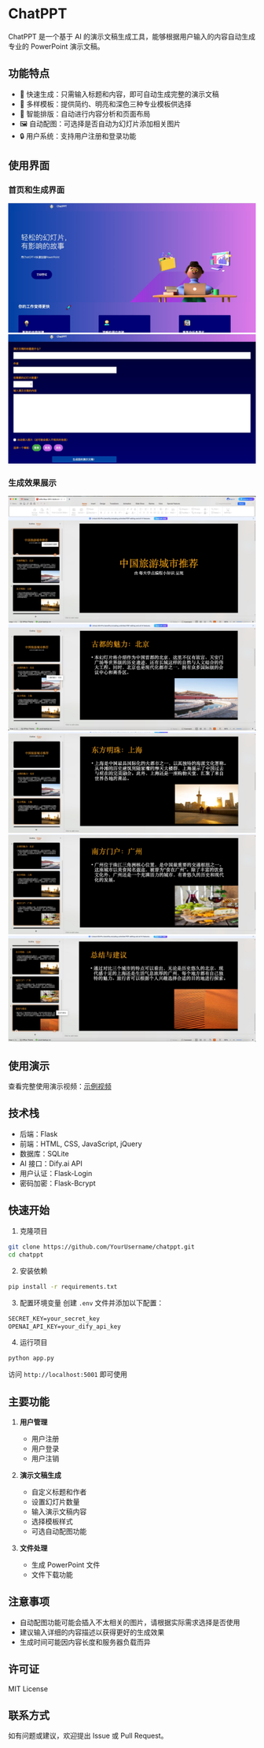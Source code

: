 # ChatPPT

ChatPPT 是一个基于 AI 的演示文稿生成工具，能够根据用户输入的内容自动生成专业的 PowerPoint 演示文稿。

## 功能特点

- 🚀 快速生成：只需输入标题和内容，即可自动生成完整的演示文稿
- 🎨 多样模板：提供简约、明亮和深色三种专业模板供选择
- 📝 智能排版：自动进行内容分析和页面布局
- 🖼️ 自动配图：可选择是否自动为幻灯片添加相关图片
- 🔒 用户系统：支持用户注册和登录功能

## 使用界面

### 首页和生成界面
![生成界面](https://github.com/Selenium39/chatppt/raw/master/examples/1.jpg)
![输入界面](https://github.com/Selenium39/chatppt/raw/master/examples/2.jpg)

### 生成效果展示
![演示文稿示例1](https://github.com/Selenium39/chatppt/raw/master/examples/3.jpg)
![演示文稿示例2](https://github.com/Selenium39/chatppt/raw/master/examples/4.jpg)
![演示文稿示例3](https://github.com/Selenium39/chatppt/raw/master/examples/5.jpg)
![演示文稿示例4](https://github.com/Selenium39/chatppt/raw/master/examples/6.jpg)
![演示文稿示例5](https://github.com/Selenium39/chatppt/raw/master/examples/7.jpg)

## 使用演示

查看完整使用演示视频：[示例视频](https://github.com/Selenium39/chatppt/raw/master/examples/video.mp4)

## 技术栈

- 后端：Flask
- 前端：HTML, CSS, JavaScript, jQuery
- 数据库：SQLite
- AI 接口：Dify.ai API
- 用户认证：Flask-Login
- 密码加密：Flask-Bcrypt

## 快速开始

1. 克隆项目
```bash
git clone https://github.com/YourUsername/chatppt.git
cd chatppt
```

2. 安装依赖
```bash
pip install -r requirements.txt
```

3. 配置环境变量
创建 `.env` 文件并添加以下配置：
```
SECRET_KEY=your_secret_key
OPENAI_API_KEY=your_dify_api_key
```

4. 运行项目
```bash
python app.py
```

访问 `http://localhost:5001` 即可使用

## 主要功能

1. **用户管理**
   - 用户注册
   - 用户登录
   - 用户注销

2. **演示文稿生成**
   - 自定义标题和作者
   - 设置幻灯片数量
   - 输入演示文稿内容
   - 选择模板样式
   - 可选自动配图功能

3. **文件处理**
   - 生成 PowerPoint 文件
   - 文件下载功能

## 注意事项

- 自动配图功能可能会插入不太相关的图片，请根据实际需求选择是否使用
- 建议输入详细的内容描述以获得更好的生成效果
- 生成时间可能因内容长度和服务器负载而异

## 许可证

MIT License

## 联系方式

如有问题或建议，欢迎提出 Issue 或 Pull Request。
